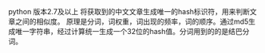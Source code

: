 python 版本2.7及以上 将获取到的中文文章生成唯一的hash标识符，用来判断文章之间的相似度。
原理是分词，词权重，词出现的频率，词的顺序。通过md5生成唯一字符串，经过计算统一生成一个32位的hash值。分词用到的的是结巴分词。